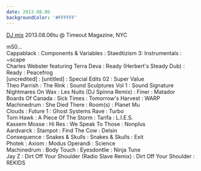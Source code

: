 ```yaml
---
date: 2013.08.06
backgroundColor: '#FFFFFF'
---
```


[DJ mix](http://www.timeout.com/newyork/clubs/dj-mix-m50) 2013.08.06tu @ Timeout Magazine, NYC  

m50...  
Cappablack : Components & Variables : Staedtizism 3: Instrumentals : ~scape  
Charles Webster featuring Terra Deva : Ready (Herbert's Steady Dub) : Ready : Peacefrog  
\[uncredited\] : \[untitled\] : Special Edits 02 : Super Value  
Theo Parrish : The Rink : Sound Sculptures Vol 1 : Sound Signature  
Nightmares On Wax : Les Nuits (DJ Spinna Remix) : Finer : Matador  
Boards Of Canada : Sick Times : Tomorrow's Harvest : WARP  
Machinedrum : She Died There : Room(s) : Planet Mu  
Clouds : Future 1 : Ghost Systems Rave : Turbo  
Torn Hawk : A Piece Of The Storm : Tarifa : L.I.E.S.  
Kassem Mosse : Hi Res : We Speak To Those : Nonplus  
Aardvarck : Stampot : Find The Cow : Delsin  
Consequence : Snakes & Skulls : Snakes & Skulls : Exit  
Photek : Axiom : Modus Operandi : Science  
Machinedrum : Body Touch : Eyesdontlie : Ninja Tune  
Jay Z : Dirt Off Your Shoulder (Radio Slave Remix) : Dirt Off Your Shoulder : REKIDS